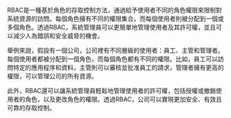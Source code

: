 RBAC是一種基於角色的存取控制方法，通過給予使用者不同的角色權限來限制對系統資源的訪問。每個角色擁有不同的權限集合，而每個使用者則被分配到一個或多個角色。透過RBAC，系統管理員可以更簡單地管理使用者及其許可權，並且可以減少人為錯誤和安全威脅的機會。

舉例來說，假設有一個公司，公司裡有不同層級的使用者：員工、主管和管理者。每個使用者都被分配到一個角色，而每個角色都有不同的權限。比如，員工可以訪問特定的應用程序和資料，主管則可以審核並批准員工的請求，管理者擁有更高的權限，可以管理公司的所有資源。

此外，RBAC還可以讓系統管理員輕鬆地管理使用者的許可權，包括授權或撤銷使用者的角色，以及更改角色的權限。透過RBAC，公司可以實現更加安全、有效且可靠的存取控制。